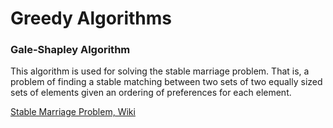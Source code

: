 Greedy Algorithms
======================================

### Gale-Shapley Algorithm
This algorithm is used for solving the stable marriage problem. That is, a problem of finding a stable matching between two sets of two equally sized sets of elements given an ordering of preferences for each element.

[Stable Marriage Problem, Wiki](https://en.wikipedia.org/wiki/Stable_marriage_problem)
